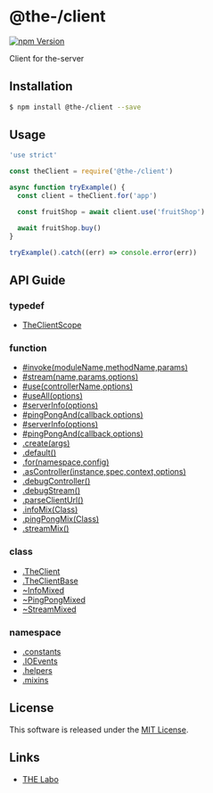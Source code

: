 @the-/client
==========

<!---
This file is generated by the-tmpl. Do not update manually.
--->

<!-- Badge Start -->
<a name="badges"></a>

[![npm Version][bd_npm_shield_url]][bd_npm_url]

[bd_repo_url]: https://github.com/the-labo/the
[bd_travis_url]: http://travis-ci.org/the-labo/the
[bd_travis_shield_url]: http://img.shields.io/travis/the-labo/the.svg?style=flat
[bd_travis_com_url]: http://travis-ci.com/the-labo/the
[bd_travis_com_shield_url]: https://api.travis-ci.com/the-labo/the.svg?token=
[bd_license_url]: https://github.com/the-labo/the/blob/master/LICENSE
[bd_npm_url]: http://www.npmjs.org/package/@the-/client
[bd_npm_shield_url]: http://img.shields.io/npm/v/@the-/client.svg?style=flat
[bd_standard_url]: http://standardjs.com/
[bd_standard_shield_url]: https://img.shields.io/badge/code%20style-standard-brightgreen.svg

<!-- Badge End -->


<!-- Description Start -->
<a name="description"></a>

Client for the-server

<!-- Description End -->


<!-- Overview Start -->
<a name="overview"></a>



<!-- Overview End -->


<!-- Sections Start -->
<a name="sections"></a>

<!-- Section from "doc/readme/01.Installation.md.hbs" Start -->

<a name="section-doc-readme-01-installation-md"></a>

Installation
-----

```bash
$ npm install @the-/client --save
```


<!-- Section from "doc/readme/01.Installation.md.hbs" End -->

<!-- Section from "doc/readme/02.Usage.md.hbs" Start -->

<a name="section-doc-readme-02-usage-md"></a>

Usage
---------

```javascript
'use strict'

const theClient = require('@the-/client')

async function tryExample() {
  const client = theClient.for('app')

  const fruitShop = await client.use('fruitShop')

  await fruitShop.buy()
}

tryExample().catch((err) => console.error(err))

```


<!-- Section from "doc/readme/02.Usage.md.hbs" End -->


<!-- Sections Start -->

<a name="api"></a>

## API Guide

### typedef
- [TheClientScope](./doc/api/api.md#TheClientScope)
### function
- [#invoke(moduleName,methodName,params)](./doc/api/api.md#module_@the-/client.TheClient#invoke)
- [#stream(name,params,options)](./doc/api/api.md#module_@the-/client.TheClient#stream)
- [#use(controllerName,options)](./doc/api/api.md#module_@the-/client.TheClient#use)
- [#useAll(options)](./doc/api/api.md#module_@the-/client.TheClient#useAll)
- [#serverInfo(options)](./doc/api/api.md#module_@the-/client.mixins.infoMix~InfoMixed#serverInfo)
- [#pingPongAnd(callback,options)](./doc/api/api.md#module_@the-/client.mixins.pingPongMix~PingPongMixed#pingPongAnd)
- [#serverInfo(options)](./doc/api/api.md#module_@the-/client.TheClient#serverInfo)
- [#pingPongAnd(callback,options)](./doc/api/api.md#module_@the-/client.TheClient#pingPongAnd)
- [.create(args)](./doc/api/api.md#module_@the-/client.create)
- [.default()](./doc/api/api.md#module_@the-/client.default)
- [.for(namespace,config)](./doc/api/api.md#module_@the-/client.TheClient.for)
- [.asController(instance,spec,context,options)](./doc/api/api.md#module_@the-/client.helpers.asController)
- [.debugController()](./doc/api/api.md#module_@the-/client.helpers.debugController)
- [.debugStream()](./doc/api/api.md#module_@the-/client.helpers.debugStream)
- [.parseClientUrl()](./doc/api/api.md#module_@the-/client.helpers.parseClientUrl)
- [.infoMix(Class)](./doc/api/api.md#module_@the-/client.mixins.infoMix)
- [.pingPongMix(Class)](./doc/api/api.md#module_@the-/client.mixins.pingPongMix)
- [.streamMix()](./doc/api/api.md#module_@the-/client.mixins.streamMix)
### class
- [.TheClient](./doc/api/api.md#module_@the-/client.TheClient)
- [.TheClientBase](./doc/api/api.md#module_@the-/client.TheClientBase)
- [~InfoMixed](./doc/api/api.md#module_@the-/client.mixins.infoMix~InfoMixed)
- [~PingPongMixed](./doc/api/api.md#module_@the-/client.mixins.pingPongMix~PingPongMixed)
- [~StreamMixed](./doc/api/api.md#module_@the-/client.mixins.streamMix~StreamMixed)
### namespace
- [.constants](./doc/api/api.md#module_@the-/client.constants)
- [.IOEvents](./doc/api/api.md#module_@the-/client.constants.IOEvents)
- [.helpers](./doc/api/api.md#module_@the-/client.helpers)
- [.mixins](./doc/api/api.md#module_@the-/client.mixins)

<!-- LICENSE Start -->
<a name="license"></a>

License
-------
This software is released under the [MIT License](https://github.com/the-labo/the/blob/master/LICENSE).

<!-- LICENSE End -->


<!-- Links Start -->
<a name="links"></a>

Links
------

+ [THE Labo][the_labo_url]

[the_labo_url]: https://github.com/the-labo

<!-- Links End -->
